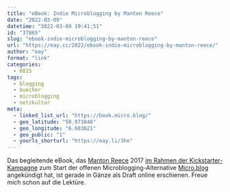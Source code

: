 ```yaml
---
title: "eBook: Indie Microblogging by Manton Reece"
date: "2022-03-09"
datetime: "2022-03-09 19:41:51"
id: "37865"
slug: "ebook-indie-microblogging-by-manton-reece"
url: "https://eay.cc/2022/ebook-indie-microblogging-by-manton-reece/"
author: "eay"
format: "link"
categories:
  - 0815
tags:
  - blogging
  - buecher
  - microblogging
  - netzkultur
meta:
  - linked_list_url: "https://book.micro.blog/"
  - geo_latitude: "50.973846"
  - geo_longitude: "6.683021"
  - geo_public: "1"
  - yourls_shorturl: "https://eay.li/3he"
---
```


Das begleitende eBook, das [Manton Reece](https://www.manton.org/) 2017 [im Rahmen der Kickstarter-Kampagne](https://eay.cc/2017/indie-microblogging-service-und-ebook-von-manton-reece/) zum Start der offenen Microblogging-Alternative [Micro.blog](https://micro.blog/) angekündigt hat, ist gerade in Gänze als Draft online erschienen. Freue mich schon auf die Lektüre.
